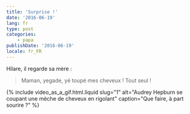 ```yaml
---
title: 'Surprise !'
date: '2016-06-19'
lang: fr
type: post
categories:
    - papa
publishDate: '2016-06-19'
locale: fr_FR
---
```


Hilare, il regarde sa mère :

> Maman, yegade, yé toupé mes cheveux ! Tout seul !

{% include video_as_a_gif.html.liquid 
  slug="1" 
  alt="Audrey Hepburn se coupant une mèche de cheveux en rigolant" 
  caption="Que faire, à part sourire ?"
%}
